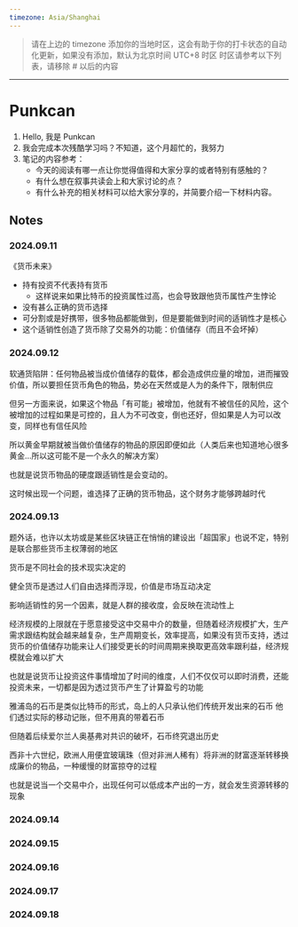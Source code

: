 ```yaml
---
timezone: Asia/Shanghai
---
```


> 请在上边的 timezone 添加你的当地时区，这会有助于你的打卡状态的自动化更新，如果没有添加，默认为北京时间 UTC+8 时区
> 时区请参考以下列表，请移除 # 以后的内容



---

# Punkcan

1. Hello, 我是 Punkcan
2. 我会完成本次残酷学习吗？不知道，这个月超忙的，我努力
3. 笔记的内容参考：
   - 今天的阅读有哪一点让你觉得值得和大家分享的或者特别有感触的？
   - 有什么想在叙事共读会上和大家讨论的点？
   - 有什么补充的相关材料可以给大家分享的，并简要介绍一下材料内容。

## Notes

<!-- Content_START -->

### 2024.09.11

《货币未来》
- 持有投资不代表持有货币
	- 这样说来如果比特币的投资属性过高，也会导致跟他货币属性产生悖论
- 没有甚么正确的货币选择
- 可分割或是好携带，很多物品都能做到，但是要能做到时间的适销性才是核心
- 这个适销性创造了货币除了交易外的功能：价值储存（而且不会坏掉）

### 2024.09.12

软通货陷阱：任何物品被当成价值储存的载体，都会造成供应量的增加，进而摧毁价值，所以要担任货币角色的物品，势必在天然或是人为的条件下，限制供应

但另一方面来说，如果这个物品「有可能」被增加，他就有不被信任的风险，这个被增加的过程如果是可控的，且人为不可改变，倒也还好，但如果是人为可以改变，同样也有信任风险

所以黄金早期就被当做价值储存的物品的原因即便如此（人类后来也知道地心很多黄金...所以这可能不是一个永久的解决方案）

也就是说货币物品的硬度跟适销性是会变动的。

这时候出现一个问题，谁选择了正确的货币物品，这个财务才能够跨越时代
### 2024.09.13

题外话，也许以太坊或是某些区块链正在悄悄的建设出「超国家」也说不定，特别是联合那些货币主权薄弱的地区

货币是不同社会的技术现实决定的

健全货币是透过人们自由选择而浮现，价值是市场互动决定

影响适销性的另一个因素，就是人群的接收度，会反映在流动性上

经济规模的上限就在于愿意接受这中交易中介的数量，但随着经济规模扩大，生产需求跟结构就会越来越复杂，生产周期变长，效率提高，如果没有货币支持，透过货币的价值储存功能来让人们接受更长的时间周期来换取更高效率跟利益，经济规模就会难以扩大

也就是说货币让投资这件事情增加了时间的维度，人们不仅仅可以即时消费，还能投资未来，一切都是因为透过货币产生了计算盈亏的功能

雅浦岛的石币是类似比特币的形式，岛上的人只承认他们传统开发出来的石币
他们透过实际的移动记账，但不用真的带着石币

但随着后续爱尔兰人奥基弗对共识的破坏，石币终究退出历史

西非十六世纪，欧洲人用便宜玻璃珠（但对非洲人稀有）将非洲的财富逐渐转移换成廉价的物品，一种缓慢的财富掠夺的过程

也就是说当一个交易中介，出现任何可以低成本产出的一方，就会发生资源转移的现象
### 2024.09.14
### 2024.09.15
### 2024.09.16
### 2024.09.17
### 2024.09.18


<!-- Content_END -->
